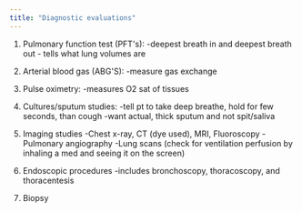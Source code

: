 ```yaml
---
title: "Diagnostic evaluations"
---
```

1) Pulmonary function test (PFT's): 
-deepest breath in and deepest breath out - tells what lung volumes are

2) Arterial blood gas (ABG'S): 
-measure gas exchange

3) Pulse oximetry:
-measures O2 sat of tissues

4) Cultures/sputum studies: 
-tell pt to take deep breathe, hold for few seconds, than cough 
-want actual, thick sputum and not spit/saliva

5) Imaging studies
-Chest x-ray, CT (dye used), MRI, Fluoroscopy
-Pulmonary angiography
-Lung scans (check for ventilation perfusion by inhaling a med and seeing it on the screen)

6) Endoscopic procedures
-includes bronchoscopy, thoracoscopy, and thoracentesis

7) Biopsy

